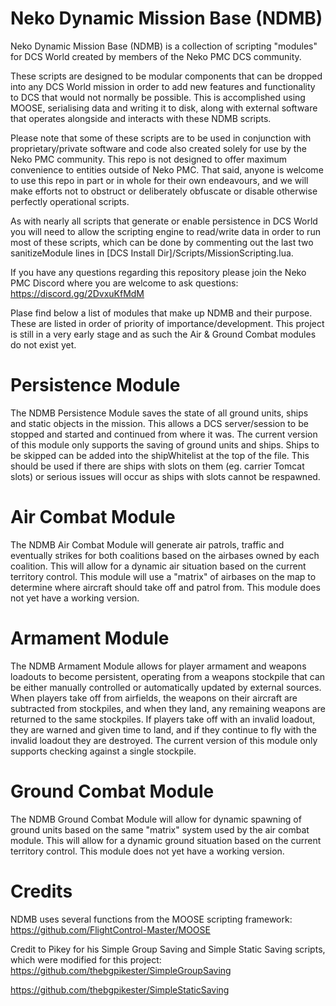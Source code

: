 # Neko Dynamic Mission Base (NDMB)
Neko Dynamic Mission Base (NDMB) is a collection of scripting "modules" for DCS World created by members of the Neko PMC DCS community.

These scripts are designed to be modular components that can be dropped into any DCS World mission in order to add new features and functionality to DCS that would not normally be possible. This is accomplished using MOOSE, serialising data and writing it to disk, along with external software that operates alongside and interacts with these NDMB scripts.

Please note that some of these scripts are to be used in conjunction with proprietary/private software and code also created solely for use by the Neko PMC community. This repo is not designed to offer maximum convenience to entities outside of Neko PMC. That said, anyone is welcome to use this repo in part or in whole for their own endeavours, and we will make efforts not to obstruct or deliberately obfuscate or disable otherwise perfectly operational scripts.

As with nearly all scripts that generate or enable persistence in DCS World you will need to allow the scripting engine to read/write data in order to run most of these scripts, which can be done by commenting out the last two sanitizeModule lines in [DCS Install Dir]/Scripts/MissionScripting.lua.

If you have any questions regarding this repository please join the Neko PMC Discord where you are welcome to ask questions: https://discord.gg/2DvxuKfMdM

Plase find below a list of modules that make up NDMB and their purpose. These are listed in order of priority of importance/development. This project is still in a very early stage and as such the Air & Ground Combat modules do not exist yet.

# Persistence Module

The NDMB Persistence Module saves the state of all ground units, ships and static objects in the mission. This allows a DCS server/session to be stopped and started and continued from where it was. The current version of this module only supports the saving of ground units and ships. Ships to be skipped can be added into the shipWhitelist at the top of the file. This should be used if there are ships with slots on them (eg. carrier Tomcat slots) or serious issues will occur as ships with slots cannot be respawned.

# Air Combat Module

The NDMB Air Combat Module will generate air patrols, traffic and eventually strikes for both coalitions based on the airbases owned by each coalition. This will allow for a dynamic air situation based on the current territory control. This module will use a "matrix" of airbases on the map to determine where aircraft should take off and patrol from. This module does not yet have a working version.

# Armament Module

The NDMB Armament Module allows for player armament and weapons loadouts to become persistent, operating from a weapons stockpile that can be either manually controlled or automatically updated by external sources. When players take off from airfields, the weapons on their aircraft are subtracted from stockpiles, and when they land, any remaining weapons are returned to the same stockpiles. If players take off with an invalid loadout, they are warned and given time to land, and if they continue to fly with the invalid loadout they are destroyed. The current version of this module only supports checking against a single stockpile.

# Ground Combat Module

The NDMB Ground Combat Module will allow for dynamic spawning of ground units based on the same "matrix" system used by the air combat module. This will allow for a dynamic ground situation based on the current territory control. This module does not yet have a working version.


# Credits

NDMB uses several functions from the MOOSE scripting framework: https://github.com/FlightControl-Master/MOOSE

Credit to Pikey for his Simple Group Saving and Simple Static Saving scripts, which were modified for this project: https://github.com/thebgpikester/SimpleGroupSaving

https://github.com/thebgpikester/SimpleStaticSaving
